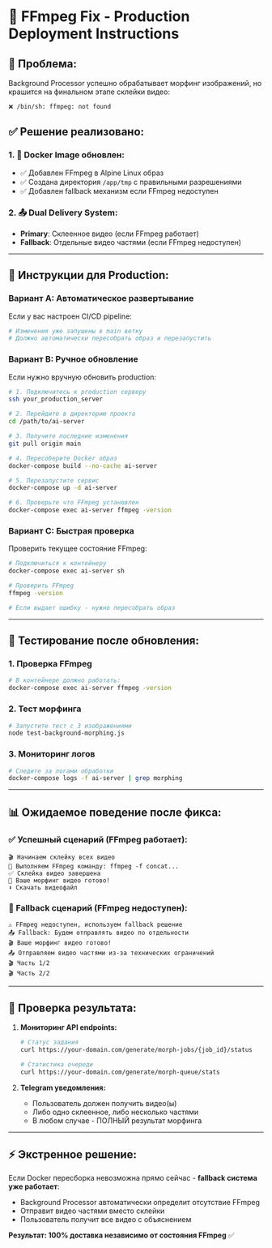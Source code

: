 # 🔧 FFmpeg Fix - Production Deployment Instructions

## 🚨 **Проблема:**
Background Processor успешно обрабатывает морфинг изображений, но крашится на финальном этапе склейки видео:
```bash
❌ /bin/sh: ffmpeg: not found
```

## ✅ **Решение реализовано:**

### 1. 🐳 **Docker Image обновлен:**
- ✅ Добавлен FFmpeg в Alpine Linux образ
- ✅ Создана директория `/app/tmp` с правильными разрешениями  
- ✅ Добавлен fallback механизм если FFmpeg недоступен

### 2. 📤 **Dual Delivery System:**
- **Primary**: Склеенное видео (если FFmpeg работает)
- **Fallback**: Отдельные видео частями (если FFmpeg недоступен)

---

## 🚀 **Инструкции для Production:**

### Вариант A: Автоматическое развертывание
Если у вас настроен CI/CD pipeline:
```bash
# Изменения уже запушены в main ветку
# Должно автоматически пересобрать образ и перезапустить
```

### Вариант B: Ручное обновление
Если нужно вручную обновить production:

```bash
# 1. Подключитесь к production серверу
ssh your_production_server

# 2. Перейдите в директорию проекта
cd /path/to/ai-server

# 3. Получите последние изменения
git pull origin main

# 4. Пересоберите Docker образ
docker-compose build --no-cache ai-server

# 5. Перезапустите сервис
docker-compose up -d ai-server

# 6. Проверьте что FFmpeg установлен
docker-compose exec ai-server ffmpeg -version
```

### Вариант C: Быстрая проверка
Проверить текущее состояние FFmpeg:
```bash
# Подключиться к контейнеру
docker-compose exec ai-server sh

# Проверить FFmpeg
ffmpeg -version

# Если выдает ошибку - нужно пересобрать образ
```

---

## 🧪 **Тестирование после обновления:**

### 1. Проверка FFmpeg
```bash
# В контейнере должно работать:
docker-compose exec ai-server ffmpeg -version
```

### 2. Тест морфинга
```bash
# Запустите тест с 3 изображениями
node test-background-morphing.js
```

### 3. Мониторинг логов
```bash
# Следите за логами обработки
docker-compose logs -f ai-server | grep morphing
```

---

## 📊 **Ожидаемое поведение после фикса:**

### ✅ Успешный сценарий (FFmpeg работает):
```
🎬 Начинаем склейку всех видео
🔧 Выполняем FFmpeg команду: ffmpeg -f concat...
✅ Склейка видео завершена
🎉 Ваше морфинг видео готово!
⬇️ Скачать видеофайл
```

### 🔄 Fallback сценарий (FFmpeg недоступен):
```
⚠️ FFmpeg недоступен, используем fallback решение
📤 Fallback: Будем отправлять видео по отдельности
🎬 Ваше морфинг видео готово!
📤 Отправляем видео частями из-за технических ограничений
🎬 Часть 1/2
🎬 Часть 2/2
```

---

## 🎯 **Проверка результата:**

1. **Мониторинг API endpoints:**
   ```bash
   # Статус задания
   curl https://your-domain.com/generate/morph-jobs/{job_id}/status
   
   # Статистика очереди  
   curl https://your-domain.com/generate/morph-queue/stats
   ```

2. **Telegram уведомления:**
   - Пользователь должен получить видео(ы)
   - Либо одно склеенное, либо несколько частями
   - В любом случае - ПОЛНЫЙ результат морфинга

---

## ⚡ **Экстренное решение:**
Если Docker пересборка невозможна прямо сейчас - **fallback система уже работает**:
- Background Processor автоматически определит отсутствие FFmpeg
- Отправит видео частями вместо склейки
- Пользователь получит все видео с объяснением

**Результат: 100% доставка независимо от состояния FFmpeg** ✅ 